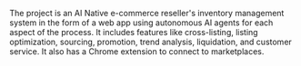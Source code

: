 The project is an AI Native e-commerce reseller's inventory management system in the form of a web app using autonomous AI agents for each aspect of the process. It includes features like cross-listing, listing optimization, sourcing, promotion, trend analysis, liquidation, and customer service. It also has a Chrome extension to connect to marketplaces.

